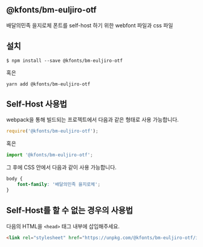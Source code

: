 
@kfonts/bm-euljiro-otf
---------------------

배달의민족 을지로체 폰트를 self-host 하기 위한 webfont 파일과 css 파일

설치
----

```
$ npm install --save @kfonts/bm-euljiro-otf
```

혹은

```
yarn add @kfonts/bm-euljiro-otf
```

Self-Host 사용법
---------------

webpack을 통해 빌드되는 프로젝트에서 다음과 같은 형태로 사용 가능합니다.

```js
require('@kfonts/bm-euljiro-otf');
```

혹은

```js
import '@kfonts/bm-euljiro-otf';
```

그 후에 CSS 안에서 다음과 같이 사용 가능합니다.

```css
body {
    font-family: '배달의민족 을지로체';
}
```

Self-Host를 할 수 없는 경우의 사용법
--------------------------------

다음의 HTML을 `<head>` 태그 내부에 삽입해주세요.

```html
<link rel="stylesheet" href="https://unpkg.com/@kfonts/bm-euljiro-otf/index.css" />
```

